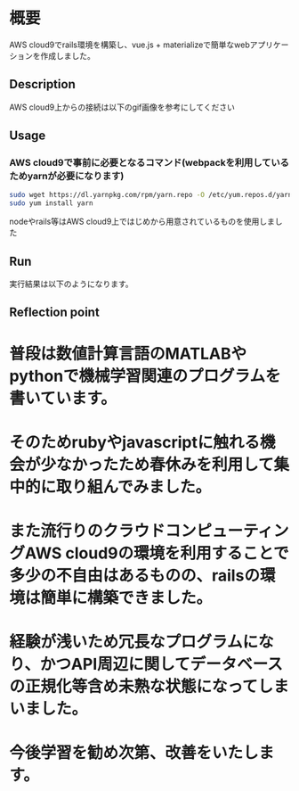 # 概要
AWS cloud9でrails環境を構築し、vue.js + materializeで簡単なwebアプリケーションを作成しました。

## Description
AWS cloud9上からの接続は以下のgif画像を参考にしてください

## Usage
### AWS cloud9で事前に必要となるコマンド(webpackを利用しているためyarnが必要になります)
```sh
sudo wget https://dl.yarnpkg.com/rpm/yarn.repo -O /etc/yum.repos.d/yarn.repo
sudo yum install yarn
```
nodeやrails等はAWS cloud9上ではじめから用意されているものを使用しました

## Run
実行結果は以下のようになります。

## Reflection point
# 普段は数値計算言語のMATLABやpythonで機械学習関連のプログラムを書いています。
# そのためrubyやjavascriptに触れる機会が少なかったため春休みを利用して集中的に取り組んでみました。
# また流行りのクラウドコンピューティングAWS cloud9の環境を利用することで多少の不自由はあるものの、railsの環境は簡単に構築できました。
# 経験が浅いため冗長なプログラムになり、かつAPI周辺に関してデータベースの正規化等含め未熟な状態になってしまいました。
# 今後学習を勧め次第、改善をいたします。
